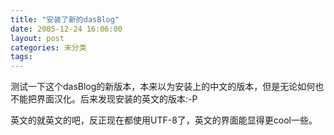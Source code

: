 ```yaml
---
title: "安装了新的dasBlog"
date: 2005-12-24 16:06:00
layout: post
categories: 未分类
tags: 
---
```


测试一下这个dasBlog的新版本，本来以为安装上的中文的版本，但是无论如何也不能把界面汉化。后来发现安装的英文的版本:-P

英文的就英文的吧，反正现在都使用UTF-8了，英文的界面能显得更cool一些。